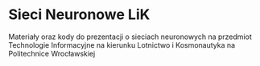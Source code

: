 # Sieci Neuronowe LiK
Materiały oraz kody do prezentacji o sieciach neuronowych na przedmiot Technologie Informacyjne na kierunku Lotnictwo i Kosmonautyka na Politechnice Wrocławskiej
